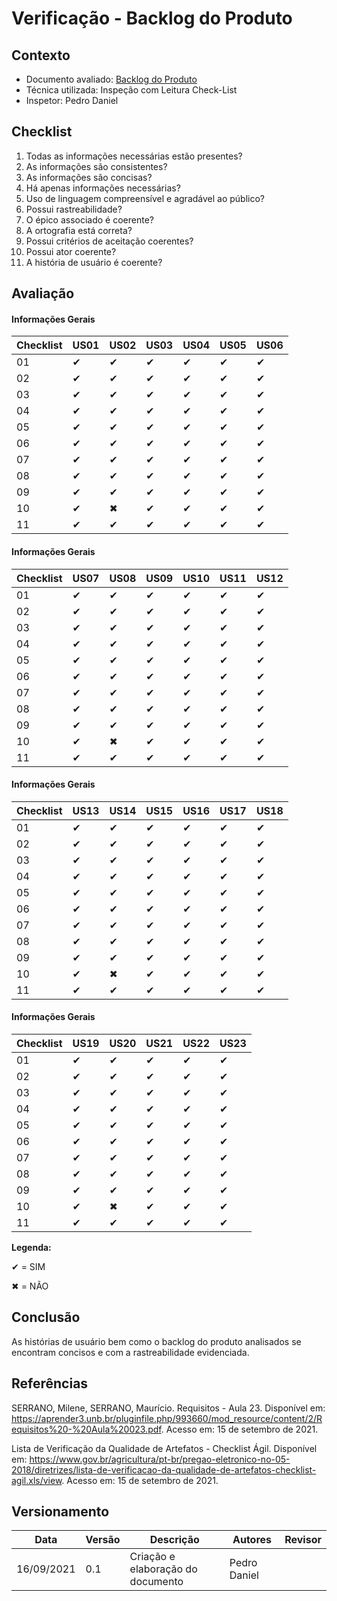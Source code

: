# Verificação - Backlog do Produto

## Contexto
* Documento avaliado: <a href="https://requisitos-de-software.github.io/2021.1-MetroDF/Modelagem/backlog/">Backlog do Produto</a>
* Técnica utilizada: Inspeção com Leitura Check-List
* Inspetor: Pedro Daniel

## Checklist

01. Todas as informações necessárias estão presentes?
02.	As informações são consistentes?
03.	As informações são concisas?
04.	Há apenas informações necessárias?
05.	Uso de linguagem compreensível e agradável ao público?
06.	Possui rastreabilidade?
07.	O épico associado é coerente?
08.	A ortografia está correta?
09.	Possui critérios de aceitação coerentes?
10.	Possui ator coerente?
11.	A história de usuário é coerente?

## Avaliação

#### Informações Gerais

|  Checklist | US01 | US02 | US03 | US04 | US05 |  US06 |
| ---------- | ----------     | ----------      | ----------  | ----------   | ---------- | ---------- |
|     01     |        ✔       |        ✔        |      ✔      |       ✔      |     ✔      |     ✔      |             
|     02     |        ✔       |        ✔        |      ✔      |       ✔      |     ✔      |     ✔      |       
|     03     |        ✔       |        ✔        |      ✔      |       ✔      |     ✔      |     ✔      |       
|     04     |        ✔       |        ✔        |      ✔      |       ✔      |     ✔      |     ✔      |      
|     05     |        ✔       |        ✔        |      ✔      |       ✔      |     ✔      |     ✔      |       
|     06     |        ✔       |        ✔        |      ✔      |       ✔      |     ✔      |     ✔      |    
|     07     |        ✔       |        ✔        |      ✔      |       ✔      |     ✔      |     ✔      |  
|     08     |        ✔       |        ✔        |      ✔      |       ✔      |     ✔      |     ✔      |  
|     09     |        ✔       |        ✔        |      ✔      |       ✔      |     ✔      |     ✔      |     
|     10     |        ✔       |        ✖        |      ✔      |       ✔      |     ✔      |     ✔      |      
|     11     |        ✔       |        ✔        |      ✔      |       ✔      |     ✔      |     ✔      |

#### Informações Gerais

|  Checklist | US07 | US08 | US09 | US10 | US11 |  US12 |
| ---------- | ----------     | ----------      | ----------  | ----------   | ---------- | ---------- |
|     01     |        ✔       |        ✔        |      ✔      |       ✔      |     ✔      |     ✔      |             
|     02     |        ✔       |        ✔        |      ✔      |       ✔      |     ✔      |     ✔      |       
|     03     |        ✔       |        ✔        |      ✔      |       ✔      |     ✔      |     ✔      |       
|     04     |        ✔       |        ✔        |      ✔      |       ✔      |     ✔      |     ✔      |      
|     05     |        ✔       |        ✔        |      ✔      |       ✔      |     ✔      |     ✔      |       
|     06     |        ✔       |        ✔        |      ✔      |       ✔      |     ✔      |     ✔      |    
|     07     |        ✔       |        ✔        |      ✔      |       ✔      |     ✔      |     ✔      |  
|     08     |        ✔       |        ✔        |      ✔      |       ✔      |     ✔      |     ✔      |  
|     09     |        ✔       |        ✔        |      ✔      |       ✔      |     ✔      |     ✔      |     
|     10     |        ✔       |        ✖        |      ✔      |       ✔      |     ✔      |     ✔      |      
|     11     |        ✔       |        ✔        |      ✔      |       ✔      |     ✔      |     ✔      |

#### Informações Gerais

|  Checklist | US13 | US14| US15 | US16 | US17 |  US18 |
| ---------- | ----------     | ----------      | ----------  | ----------   | ---------- | ---------- |
|     01     |        ✔       |        ✔        |      ✔      |       ✔      |     ✔      |     ✔      |             
|     02     |        ✔       |        ✔        |      ✔      |       ✔      |     ✔      |     ✔      |       
|     03     |        ✔       |        ✔        |      ✔      |       ✔      |     ✔      |     ✔      |       
|     04     |        ✔       |        ✔        |      ✔      |       ✔      |     ✔      |     ✔      |      
|     05     |        ✔       |        ✔        |      ✔      |       ✔      |     ✔      |     ✔      |       
|     06     |        ✔       |        ✔        |      ✔      |       ✔      |     ✔      |     ✔      |    
|     07     |        ✔       |        ✔        |      ✔      |       ✔      |     ✔      |     ✔      |  
|     08     |        ✔       |        ✔        |      ✔      |       ✔      |     ✔      |     ✔      |  
|     09     |        ✔       |        ✔        |      ✔      |       ✔      |     ✔      |     ✔      |     
|     10     |        ✔       |        ✖        |      ✔      |       ✔      |     ✔      |     ✔      |      
|     11     |        ✔       |        ✔        |      ✔      |       ✔      |     ✔      |     ✔      |

#### Informações Gerais

|  Checklist | US19 | US20 | US21 | US22 | US23 |
| ---------- | ----------     | ----------      | ----------  | ----------   | ---------- |
|     01     |        ✔       |        ✔        |      ✔      |       ✔      |     ✔      |      
|     02     |        ✔       |        ✔        |      ✔      |       ✔      |     ✔      |   
|     03     |        ✔       |        ✔        |      ✔      |       ✔      |     ✔      |   
|     04     |        ✔       |        ✔        |      ✔      |       ✔      |     ✔      |
|     05     |        ✔       |        ✔        |      ✔      |       ✔      |     ✔      | 
|     06     |        ✔       |        ✔        |      ✔      |       ✔      |     ✔      |
|     07     |        ✔       |        ✔        |      ✔      |       ✔      |     ✔      | 
|     08     |        ✔       |        ✔        |      ✔      |       ✔      |     ✔      | 
|     09     |        ✔       |        ✔        |      ✔      |       ✔      |     ✔      |
|     10     |        ✔       |        ✖        |      ✔      |       ✔      |     ✔      |
|     11     |        ✔       |        ✔        |      ✔      |       ✔      |     ✔      |

**Legenda:**

✔ = SIM 

✖ = NÃO

## Conclusão
As histórias de usuário bem como o backlog do produto analisados se encontram concisos e com a rastreabilidade evidenciada.

## Referências

SERRANO, Milene, SERRANO, Maurício. Requisitos - Aula 23. Disponível em: <https://aprender3.unb.br/pluginfile.php/993660/mod_resource/content/2/Requisitos%20-%20Aula%20023.pdf>. Acesso em: 15 de setembro de 2021.

Lista de Verificação da Qualidade de Artefatos - Checklist Ágil. Disponível em: <https://www.gov.br/agricultura/pt-br/pregao-eletronico-no-05-2018/diretrizes/lista-de-verificacao-da-qualidade-de-artefatos-checklist-agil.xls/view>.  Acesso em: 15 de setembro de 2021.

## Versionamento

| Data       | Versão | Descrição                                       | Autores          | Revisor          |
| ---------- | ------ | ---------------------------------------------   | ---------------- | ---------------- |
| 16/09/2021 |  0.1   | Criação e elaboração do documento              | Pedro Daniel  |                  |
